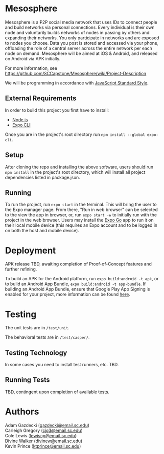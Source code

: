 # Mesosphere

Mesosphere is a P2P social media network that uses IDs to connect people and build networks via personal connections. Every individual is their own node and voluntarily builds networks of nodes in passing by others and expanding their networks. You only participate in networks and are exposed to nodes you choose. Data you post is stored and accessed via your phone, offloading the role of a central server across the entire network per each node on demand. Mesosphere will be aimed at iOS & Android, and released on Android via APK initially.

For more information, see https://github.com/SCCapstone/Mesosphere/wiki/Project-Description

We will be programming in accordance with [JavaScript Standard Style](https://standardjs.com/index.html).


## External Requirements

In order to build this project you first have to install:

* [Node.js](https://nodejs.org/en/)  
* [Expo CLI](https://docs.expo.dev/)  

Once you are in the project's root directory run `npm install --global expo-cli`.

## Setup

After cloning the repo and installing the above software, users should run `npm install` in the project's root directory, which will install all project dependencies listed in package.json.

## Running

To run the project, run `expo start` in the terminal.  This will bring the user to the Expo manager page.  From there, "Run in web browser" can be selected to the view the app in browser, or, run `expo start -w` to initially run with the project in the web browser. Users may install the [Expo Go](https://expo.dev/client) app to run it on their local mobile device (this requires an Expo account and to be logged in on both the host and mobile device).

# Deployment

APK release TBD, awaiting completion of Proof-of-Concept features and further refining.

To build an APK for the Android platform, run `expo build:android -t apk`, or to build an Android App Bundle, `expo build:android -t app-bundle`. 
If building an Android App Bundle, ensure that Google Play App Signing is enabled for your project, more information can be found [here](https://developer.android.com/guide/app-bundle).

# Testing

The unit tests are in `/test/unit`.

The behavioral tests are in `/test/casper/`.

## Testing Technology

In some cases you need to install test runners, etc. TBD.

## Running Tests

TBD, contingent upon completion of available tests.

# Authors

Adam Gazdecki (gazdecki@email.sc.edu)  
Carleigh Gregory (cjg3@email.sc.edu)  
Cole Lewis (lewiscg@email.sc.edu)  
Divine Walker (divinew@email.sc.edu)  
Kevin Prince (ktprince@email.sc.edu)  

